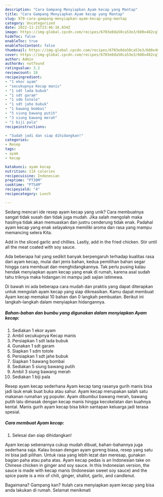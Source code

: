 ```yaml
---
description: "Cara Gampang Menyiapkan Ayam kecap yang Mantap"
title: "Cara Gampang Menyiapkan Ayam kecap yang Mantap"
slug: 979-cara-gampang-menyiapkan-ayam-kecap-yang-mantap
category: Uncategorized
date: 2022-11-21T23:46:16.834Z
image: https://img-global.cpcdn.com/recipes/6703e8da50ca53e3/680x482cq70/ayam-kecap-foto-resep-utama.jpg
hideToc: false
enableToc: true
enableTocContent: false
thumbnail: https://img-global.cpcdn.com/recipes/6703e8da50ca53e3/680x482cq70/ayam-kecap-foto-resep-utama.jpg
cover: https://img-global.cpcdn.com/recipes/6703e8da50ca53e3/680x482cq70/ayam-kecap-foto-resep-utama.jpg
author: Admin
authorAv: notfound
ratingvalue: 3.2
reviewcount: 18
recipeingredient:
- "1 ekor ayam"
- "secukupnya Kecap manis"
- "1 sdt lada bubuk"
- "1 sdt garam"
- "1 sdm totole"
- "1 sdt jahe bubuk"
- "1 bawang bombai"
- "5 siung bawang putih"
- "3 siung bawang merah"
- "1 biji pala"
recipeinstructions:

- "Sudah jadi dan siap dihidangkan!"
categories:
- Resep
tags:
- ayam
- kecap

katakunci: ayam kecap 
nutrition: 114 calories
recipecuisine: Indonesian
preptime: "PT30M"
cooktime: "PT54M"
recipeyield: "4"
recipecategory: Lunch

---
```





Sedang mencari ide resep ayam kecap yang unik? Cara membuatnya sangat tidak susah dan tidak juga mudah. Jika salah mengolah maka hasilnya tidak akan memuaskan dan justru cenderung tidak enak. Padahal ayam kecap yang enak selayaknya memiliki aroma dan rasa yang mampu memancing selera Kita.





Add in the sliced garlic and chillies. Lastly, add in the fried chicken. Stir until all the meat coated with soy sauce.

Ada beberapa hal yang sedikit banyak berpengaruh terhadap kualitas rasa dari ayam kecap, mulai dari jenis bahan, kedua pemilihan bahan segar hingga cara membuat dan menghidangkannya. Tak perlu pusing kalau hendak menyiapkan ayam kecap yang enak di rumah, karena asal sudah tahu triknya maka hidangan ini mampu jadi sajian istimewa.






Di bawah ini ada beberapa cara mudah dan praktis yang dapat diterapkan untuk mengolah ayam kecap yang siap dikreasikan. Kamu dapat membuat Ayam kecap memakai 10 bahan dan 0 langkah pembuatan. Berikut ini langkah-langkah dalam menyiapkan hidangannya.

<!--inarticleads1-->

##### Bahan-bahan dan bumbu yang digunakan dalam menyiapkan Ayam kecap:

1. Sediakan 1 ekor ayam
1. Ambil secukupnya Kecap manis
1. Persiapkan 1 sdt lada bubuk
1. Gunakan 1 sdt garam
1. Siapkan 1 sdm totole
1. Persiapkan 1 sdt jahe bubuk
1. Siapkan 1 bawang bombai
1. Sediakan 5 siung bawang putih
1. Ambil 3 siung bawang merah
1. Sediakan 1 biji pala


Resep ayam kecap sederhana Ayam kecap tang rasanya gurih manis bisa jadi lauk enak buat buka atau sahur. Ayam kecap merupakan salah satu makanan rumahan yg populer. Ayam dibumbui bawang merah, bawang putih lalu dimasak dengan kecap manis hingga kecokelatan dan kuahnya kental. Manis gurih ayam kecap bisa bikin santapan keluarga jadi terasa spesial. 

<!--inarticleads2-->

##### Cara membuat Ayam kecap:


1. Selesai dan siap dihidangkan!

Ayam kecap sebenarnya cukup mudah dibuat, bahan-bahannya juga sederhana saja. Kalau bosan dengan ayam goreng biasa, resep yang satu ini bisa jadi pilihan. Untuk rasa yang lebih lezat dan meresap, gunakan bagian paha atau paha atas. Ayam kecap pedas is an Indonesian take on Chinese chicken in ginger and soy sauce. In this Indonesian version, the sauce is made with kecap manis (Indonesian sweet soy sauce) and the spice paste is a mix of chili, ginger, shallot, garlic, and candlenut. 

Bagaimana? Gampang kan? Itulah cara menyiapkan ayam kecap yang bisa anda lakukan di rumah. Selamat menikmati
